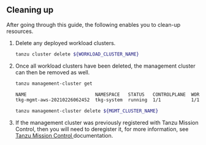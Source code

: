 ## Cleaning up

After going through this guide, the following enables you to clean-up resources.

1. Delete any deployed workload clusters.

    ```sh
    tanzu cluster delete ${WORKLOAD_CLUSTER_NAME}
    ```

1. Once all workload clusters have been deleted, the management cluster can
   then be removed as well.

    ```sh
    tanzu management-cluster get

    NAME                         NAMESPACE   STATUS   CONTROLPLANE  WORKERS  KUBERNETES        ROLES
    tkg-mgmt-aws-20210226062452  tkg-system  running  1/1           1/1      v1.20.1+vmware.2  management
    ```

    ```sh
    tanzu management-cluster delete ${MGMT_CLUSTER_NAME}
    ```
1. If the management cluster was previously registered with Tanzu Mission Control, then you will need to deregister it, for more information, see [Tanzu Mission Control
](https://docs.vmware.com/en/VMware-Tanzu-Mission-Control/services/tanzumc-using/GUID-9F6DB995-BBD2-4FA6-B0E2-22287A9758D8.html) documentation.
